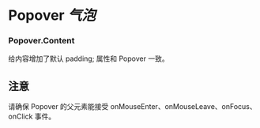 # Popover *气泡*

<example />

<apis />

### Popover.Content
给内容增加了默认 padding; 属性和 Popover 一致。

## 注意
请确保 Popover 的父元素能接受 onMouseEnter、onMouseLeave、onFocus、onClick 事件。
